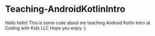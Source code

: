 # Teaching-AndroidKotlinIntro

Hello hello!
This is some code about me teaching Android Kotlin Intro at Coding with Kids LLC
Hope you enjoy :)
